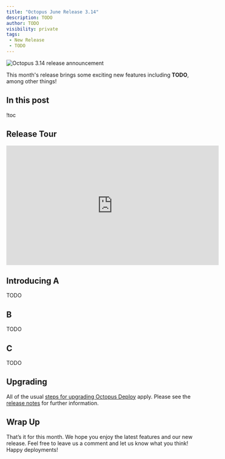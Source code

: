 ```yaml
---
title: "Octopus June Release 3.14"
description: TODO
author: TODO
visibility: private
tags:
 - New Release
 - TODO
---
```


![Octopus 3.14 release announcement](shipping-3-14-blogimage.png)

This month's release brings some exciting new features including **TODO**, among other things!

## In this post

!toc

## Release Tour

<iframe width="560" height="315" src="https://www.youtube.com/embed/TODO" frameborder="0" allowfullscreen></iframe>

## Introducing A

TODO

## B

TODO

## C

TODO

## Upgrading

All of the usual [steps for upgrading Octopus Deploy](https://octopus.com/docs/administration/upgrading) apply. Please see the [release notes](https://octopus.com/downloads/compare?to=3.14.0) for further information.

## Wrap Up

That’s it for this month. We hope you enjoy the latest features and our new release. Feel free to leave us a comment and let us know what you think!  Happy deployments!
